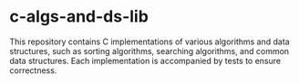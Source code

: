 # c-algs-and-ds-lib
This repository contains C implementations of various algorithms and data structures, such as sorting algorithms, searching algorithms, and common data structures. Each implementation is accompanied by tests to ensure correctness.
